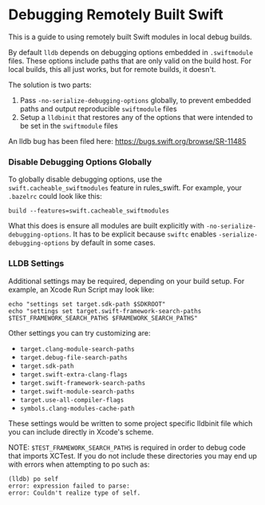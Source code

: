 # Debugging Remotely Built Swift

This is a guide to using remotely built Swift modules in local debug builds.

By default `lldb` depends on debugging options embedded in `.swiftmodule` files. These options include paths that are only valid on the build host. For local builds, this all just works, but for remote builds, it doesn't.

The solution is two parts:

1. Pass `-no-serialize-debugging-options` globally, to prevent embedded
   paths and output reproducible `swiftmodule` files
2. Setup a `lldbinit` that restores any of the options that were
   intended to be set in the `swiftmodule` files

An lldb bug has been filed here: https://bugs.swift.org/browse/SR-11485

### Disable Debugging Options Globally

To globally disable debugging options, use the `swift.cacheable_swiftmodules` feature in rules_swift. For example, your `.bazelrc` could look like this:

```
build --features=swift.cacheable_swiftmodules
```

What this does is ensure all modules are built explicitly with `-no-serialize-debugging-options`. It has to be explicit because `swiftc` enables `-serialize-debugging-options` by default in some cases.

### LLDB Settings

Additional settings may be required, depending on your build setup. For example, an Xcode Run Script may look like:

```
echo "settings set target.sdk-path $SDKROOT"
echo "settings set target.swift-framework-search-paths $TEST_FRAMEWORK_SEARCH_PATHS $FRAMEWORK_SEARCH_PATHS"
```

Other settings you can try customizing are:

* `target.clang-module-search-paths`
* `target.debug-file-search-paths`
* `target.sdk-path`
* `target.swift-extra-clang-flags`
* `target.swift-framework-search-paths`
* `target.swift-module-search-paths`
* `target.use-all-compiler-flags`
* `symbols.clang-modules-cache-path`

These settings would be written to some project specific lldbinit file which you can include directly in Xcode's scheme.

NOTE: `$TEST_FRAMEWORK_SEARCH_PATHS` is required in order to debug code
that imports XCTest. If you do not include these directories you may end
up with errors when attempting to po such as:

```
(lldb) po self
error: expression failed to parse:
error: Couldn't realize type of self.
```
